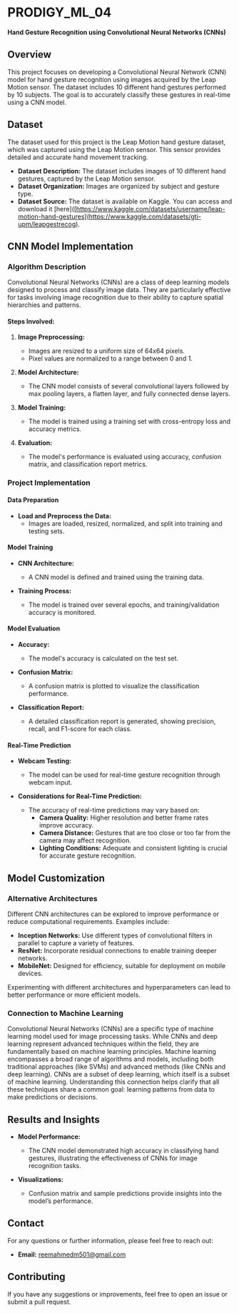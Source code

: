 # PRODIGY_ML_04  
**Hand Gesture Recognition using Convolutional Neural Networks (CNNs)**

## Overview

This project focuses on developing a Convolutional Neural Network (CNN) model for hand gesture recognition using images acquired by the Leap Motion sensor. The dataset includes 10 different hand gestures performed by 10 subjects. The goal is to accurately classify these gestures in real-time using a CNN model.

## Dataset

The dataset used for this project is the Leap Motion hand gesture dataset, which was captured using the Leap Motion sensor. This sensor provides detailed and accurate hand movement tracking.

- **Dataset Description:** The dataset includes images of 10 different hand gestures, captured by the Leap Motion sensor.
- **Dataset Organization:** Images are organized by subject and gesture type.
- **Dataset Source:** The dataset is available on Kaggle. You can access and download it [here]([https://www.kaggle.com/datasets/username/leap-motion-hand-gestures](https://www.kaggle.com/datasets/gti-upm/leapgestrecog).

## CNN Model Implementation

### Algorithm Description

Convolutional Neural Networks (CNNs) are a class of deep learning models designed to process and classify image data. They are particularly effective for tasks involving image recognition due to their ability to capture spatial hierarchies and patterns.

#### Steps Involved:

1. **Image Preprocessing:**
    - Images are resized to a uniform size of 64x64 pixels.
    - Pixel values are normalized to a range between 0 and 1.

2. **Model Architecture:**
    - The CNN model consists of several convolutional layers followed by max pooling layers, a flatten layer, and fully connected dense layers.

3. **Model Training:**
    - The model is trained using a training set with cross-entropy loss and accuracy metrics.

4. **Evaluation:**
    - The model's performance is evaluated using accuracy, confusion matrix, and classification report metrics.

### Project Implementation

#### Data Preparation

- **Load and Preprocess the Data:**
    - Images are loaded, resized, normalized, and split into training and testing sets.

#### Model Training

- **CNN Architecture:**
    - A CNN model is defined and trained using the training data.

- **Training Process:**
    - The model is trained over several epochs, and training/validation accuracy is monitored.

#### Model Evaluation

- **Accuracy:**
    - The model's accuracy is calculated on the test set.

- **Confusion Matrix:**
    - A confusion matrix is plotted to visualize the classification performance.

- **Classification Report:**
    - A detailed classification report is generated, showing precision, recall, and F1-score for each class.

#### Real-Time Prediction

- **Webcam Testing:**
    - The model can be used for real-time gesture recognition through webcam input.

- **Considerations for Real-Time Prediction:**
    - The accuracy of real-time predictions may vary based on:
        - **Camera Quality:** Higher resolution and better frame rates improve accuracy.
        - **Camera Distance:** Gestures that are too close or too far from the camera may affect recognition.
        - **Lighting Conditions:** Adequate and consistent lighting is crucial for accurate gesture recognition.

## Model Customization

### Alternative Architectures

Different CNN architectures can be explored to improve performance or reduce computational requirements. Examples include:

- **Inception Networks:** Use different types of convolutional filters in parallel to capture a variety of features.
- **ResNet:** Incorporate residual connections to enable training deeper networks.
- **MobileNet:** Designed for efficiency, suitable for deployment on mobile devices.

Experimenting with different architectures and hyperparameters can lead to better performance or more efficient models.

### Connection to Machine Learning

Convolutional Neural Networks (CNNs) are a specific type of machine learning model used for image processing tasks. While CNNs and deep learning represent advanced techniques within the field, they are fundamentally based on machine learning principles. Machine learning encompasses a broad range of algorithms and models, including both traditional approaches (like SVMs) and advanced methods (like CNNs and deep learning). CNNs are a subset of deep learning, which itself is a subset of machine learning. Understanding this connection helps clarify that all these techniques share a common goal: learning patterns from data to make predictions or decisions.

## Results and Insights

- **Model Performance:**
    - The CNN model demonstrated high accuracy in classifying hand gestures, illustrating the effectiveness of CNNs for image recognition tasks.

- **Visualizations:**
    - Confusion matrix and sample predictions provide insights into the model’s performance.

## Contact

For any questions or further information, please feel free to reach out:

- **Email:** reemahmedm501@gmail.com

## Contributing

If you have any suggestions or improvements, feel free to open an issue or submit a pull request.

